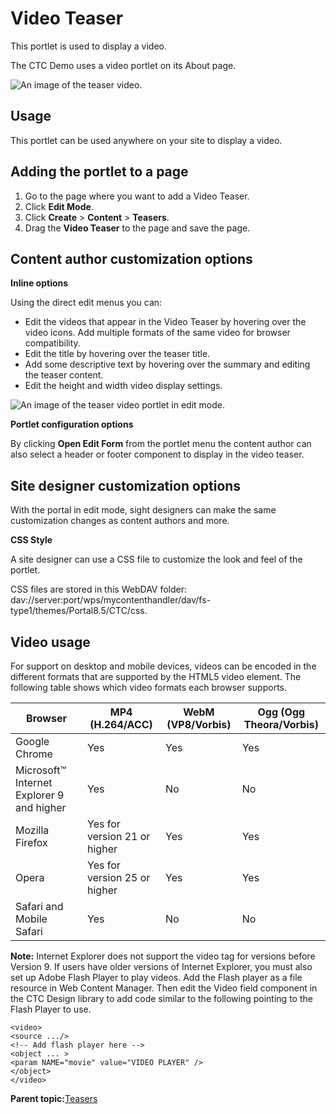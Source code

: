 # Video Teaser

This portlet is used to display a video.

The CTC Demo uses a video portlet on its About page.

![An image of the teaser video.](../images/video-teaser.jpg)

## Usage

This portlet can be used anywhere on your site to display a video.

## Adding the portlet to a page

1.  Go to the page where you want to add a Video Teaser.
2.  Click **Edit Mode**.
3.  Click **Create** \> **Content** \> **Teasers**.
4.  Drag the **Video Teaser** to the page and save the page.

## Content author customization options

**Inline options**

Using the direct edit menus you can:

-   Edit the videos that appear in the Video Teaser by hovering over the video icons. Add multiple formats of the same video for browser compatibility.
-   Edit the title by hovering over the teaser title.
-   Add some descriptive text by hovering over the summary and editing the teaser content.
-   Edit the height and width video display settings.

![An image of the teaser video portlet in edit mode.](../images/video-teaser-edit.jpg)

**Portlet configuration options**

By clicking **Open Edit Form** from the portlet menu the content author can also select a header or footer component to display in the video teaser.

## Site designer customization options

With the portal in edit mode, sight designers can make the same customization changes as content authors and more.

**CSS Style**

A site designer can use a CSS file to customize the look and feel of the portlet.

CSS files are stored in this WebDAV folder: dav://server:port/wps/mycontenthandler/dav/fs-type1/themes/Portal8.5/CTC/css.

## Video usage

For support on desktop and mobile devices, videos can be encoded in the different formats that are supported by the HTML5 video element. The following table shows which video formats each browser supports.

|Browser|MP4 \(H.264/ACC\)|WebM \(VP8/Vorbis\)|Ogg \(Ogg Theora/Vorbis\)|
|-------|-----------------|-------------------|-------------------------|
|Google Chrome|Yes|Yes|Yes|
|Microsoft™ Internet Explorer 9 and higher|Yes|No|No|
|Mozilla Firefox|Yes for version 21 or higher|Yes|Yes|
|Opera|Yes for version 25 or higher|Yes|Yes|
|Safari and Mobile Safari|Yes|No|No|

**Note:** Internet Explorer does not support the video tag for versions before Version 9. If users have older versions of Internet Explorer, you must also set up Adobe Flash Player to play videos. Add the Flash player as a file resource in Web Content Manager. Then edit the Video field component in the CTC Design library to add code similar to the following pointing to the Flash Player to use.

```
<video>
<source .../>
<!-- Add flash player here -->
<object ... >
<param NAME="movie" value="VIDEO PLAYER" />
</object>
</video>
```

**Parent topic:**[Teasers](../ctc/ctc-portlet-types-teasers.md)

